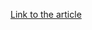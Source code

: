 [Link to the article](https://cylance.com/en_us/blog/threat-spotlight-lockpos-point-of-sale-malware.html)
